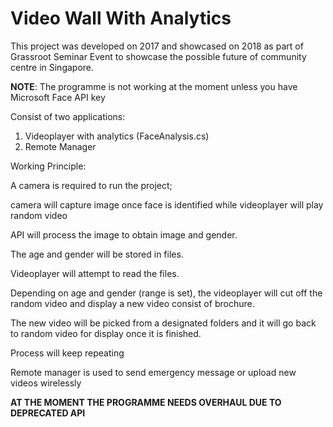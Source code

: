 # Video Wall With Analytics

This project was developed on 2017 and showcased on 2018 as part of Grassroot Seminar Event to showcase the possible future of community centre in Singapore.

**NOTE**: The programme is not working at the moment unless you have Microsoft Face API key

Consist of two applications:

1. Videoplayer with analytics (FaceAnalysis.cs)
2. Remote Manager 

Working Principle:

A camera is required to run the project; 

camera will capture image once face is identified while videoplayer will play random video

API will process the image to obtain image and gender.

The age and gender will be stored in files.

Videoplayer will attempt to read the files.

Depending on age and gender (range is set), the videoplayer will cut off the random video and display a new video consist of brochure.

The new video will be picked from a designated folders and it will go back to random video for display once it is finished.

Process will keep repeating

Remote manager is used to send emergency message or upload new videos wirelessly

**AT THE MOMENT THE PROGRAMME NEEDS OVERHAUL DUE TO DEPRECATED API**
